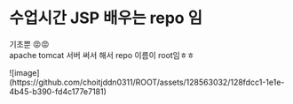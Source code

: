 <h1>수업시간 JSP 배우는 repo 임</h1>
<p>기초뿐 😡😡 <br> 
  apache tomcat 서버 써서 해서 repo 이름이 root임ㅎㅎ</p>
![image](https://github.com/choitjddn0311/ROOT/assets/128563032/128fdcc1-1e1e-4b45-b390-fd4c177e7181)


